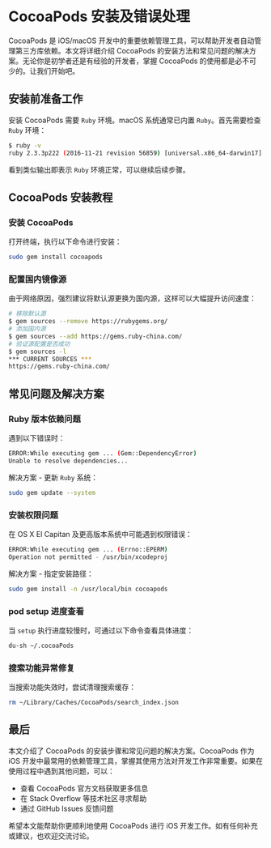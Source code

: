 # CocoaPods 安装及错误处理

CocoaPods 是 iOS/macOS 开发中的重要依赖管理工具，可以帮助开发者自动管理第三方库依赖。本文将详细介绍 CocoaPods 的安装方法和常见问题的解决方案。无论你是初学者还是有经验的开发者，掌握 CocoaPods 的使用都是必不可少的。让我们开始吧。

## 安装前准备工作

安装 CocoaPods 需要 `Ruby` 环境。macOS 系统通常已内置 `Ruby`。首先需要检查 `Ruby` 环境：

```bash
$ ruby -v
ruby 2.3.3p222 (2016-11-21 revision 56859) [universal.x86_64-darwin17]
```

看到类似输出即表示 `Ruby` 环境正常，可以继续后续步骤。

## CocoaPods 安装教程

### 安装 CocoaPods

打开终端，执行以下命令进行安装：

```bash
sudo gem install cocoapods
```

### 配置国内镜像源

由于网络原因，强烈建议将默认源更换为国内源，这样可以大幅提升访问速度：

```bash
# 移除默认源
$ gem sources --remove https://rubygems.org/
# 添加国内源
$ gem sources --add https://gems.ruby-china.com/
# 验证源配置是否成功
$ gem sources -l
*** CURRENT SOURCES ***
https://gems.ruby-china.com/
```

## 常见问题及解决方案

### Ruby 版本依赖问题

遇到以下错误时：

```bash
ERROR:While executing gem ... (Gem::DependencyError)
Unable to resolve dependencies...
```

解决方案 - 更新 `Ruby` 系统：

```bash
sudo gem update --system
```

### 安装权限问题

在 OS X El Capitan 及更高版本系统中可能遇到权限错误：

```bash
ERROR:While executing gem ... (Errno::EPERM)
Operation not permitted - /usr/bin/xcodeproj
```

解决方案 - 指定安装路径：

```bash
sudo gem install -n /usr/local/bin cocoapods
```

### pod setup 进度查看

当 `setup` 执行进度较慢时，可通过以下命令查看具体进度：

```bash
du-sh ~/.cocoaPods
```

### 搜索功能异常修复

当搜索功能失效时，尝试清理搜索缓存：

```bash
rm ~/Library/Caches/CocoaPods/search_index.json
```

## 最后

本文介绍了 CocoaPods 的安装步骤和常见问题的解决方案。CocoaPods 作为 iOS 开发中最常用的依赖管理工具，掌握其使用方法对开发工作非常重要。如果在使用过程中遇到其他问题，可以：

- 查看 CocoaPods 官方文档获取更多信息
- 在 Stack Overflow 等技术社区寻求帮助
- 通过 GitHub Issues 反馈问题

希望本文能帮助你更顺利地使用 CocoaPods 进行 iOS 开发工作。如有任何补充或建议，也欢迎交流讨论。
